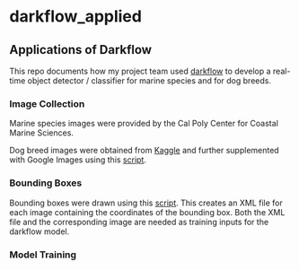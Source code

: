 # darkflow_applied

## Applications of Darkflow

This repo documents how my project team used [darkflow](https://github.com/thtrieu/darkflow) to develop a real-time object detector / classifier for marine species and for dog breeds.

### Image Collection

Marine species images were provided by the Cal Poly Center for Coastal Marine Sciences.

Dog breed images were obtained from [Kaggle](https://www.kaggle.com/c/dog-breed-identification) and further supplemented with Google Images using this [script](https://github.com/markjay4k/YOLO-series/blob/master/part5%20-%20get_images.py).

### Bounding Boxes

Bounding boxes were drawn using this [script](https://github.com/markjay4k/YOLO-series/blob/master/part6%20-%20draw_box_py36.py).
This creates an XML file for each image containing the coordinates of the bounding box.
Both the XML file and the corresponding image are needed as training inputs for the darkflow model.

### Model Training
